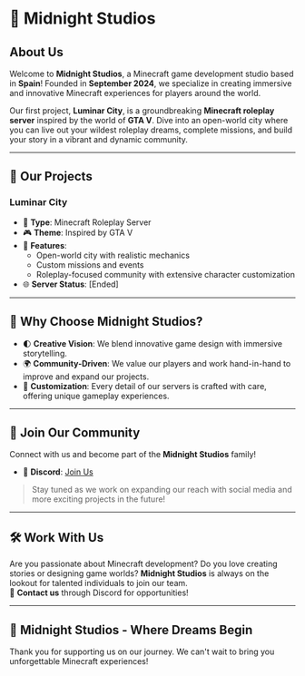 # 🌙 Midnight Studios

## About Us
Welcome to **Midnight Studios**, a Minecraft game development studio based in **Spain**! Founded in **September 2024**, we specialize in creating immersive and innovative Minecraft experiences for players around the world.

Our first project, **Luminar City**, is a groundbreaking **Minecraft roleplay server** inspired by the world of **GTA V**. Dive into an open-world city where you can live out your wildest roleplay dreams, complete missions, and build your story in a vibrant and dynamic community.

---

## 🚀 Our Projects
### **Luminar City**
- 🌆 **Type**: Minecraft Roleplay Server
- 🎮 **Theme**: Inspired by GTA V
- 📜 **Features**:
  - Open-world city with realistic mechanics
  - Custom missions and events
  - Roleplay-focused community with extensive character customization
- 🌐 **Server Status**: [Ended]

---

## 🌟 Why Choose Midnight Studios?
- 🌓 **Creative Vision**: We blend innovative game design with immersive storytelling.
- 🌍 **Community-Driven**: We value our players and work hand-in-hand to improve and expand our projects.
- 🎨 **Customization**: Every detail of our servers is crafted with care, offering unique gameplay experiences.

---

## 💬 Join Our Community
Connect with us and become part of the **Midnight Studios** family!  
- 🌌 **Discord**: [Join Us](https://discord.gg/wzKHxapezD)

> Stay tuned as we work on expanding our reach with social media and more exciting projects in the future!

---

## 🛠️ Work With Us
Are you passionate about Minecraft development? Do you love creating stories or designing game worlds? **Midnight Studios** is always on the lookout for talented individuals to join our team.  
📧 **Contact us** through Discord for opportunities!

---

## 🌙 Midnight Studios - Where Dreams Begin
Thank you for supporting us on our journey. We can't wait to bring you unforgettable Minecraft experiences!
